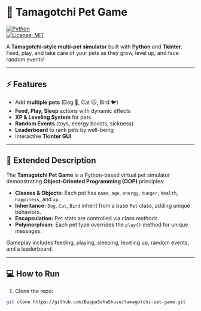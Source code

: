# 🐾 Tamagotchi Pet Game

[![Python](https://img.shields.io/badge/Python-3.7%2B-blue)](https://www.python.org/)  
[![License: MIT](https://img.shields.io/badge/License-MIT-yellow.svg)](https://opensource.org/licenses/MIT)  

A **Tamagotchi-style multi-pet simulator** built with **Python** and **Tkinter**. Feed, play, and take care of your pets as they grow, level up, and face random events!  


---

## ⚡ Features

- Add **multiple pets** (Dog 🐶, Cat 🐱, Bird 🐦)  
- **Feed, Play, Sleep** actions with dynamic effects  
- **XP & Leveling System** for pets  
- **Random Events** (toys, energy boosts, sickness)  
- **Leaderboard** to rank pets by well-being  
- Interactive **Tkinter GUI**  

---

## 🐾 Extended Description

The **Tamagotchi Pet Game** is a Python-based virtual pet simulator demonstrating **Object-Oriented Programming (OOP)** principles:

- **Classes & Objects:** Each pet has `name`, `age`, `energy`, `hunger`, `health`, `happiness`, and `xp`.  
- **Inheritance:** `Dog`, `Cat`, `Bird` inherit from a base `Pet` class, adding unique behaviors.  
- **Encapsulation:** Pet stats are controlled via class methods.  
- **Polymorphism:** Each pet type overrides the `play()` method for unique messages.  

Gameplay includes feeding, playing, sleeping, leveling up, random events, and a leaderboard.  

---

## 💻 How to Run

1. Clone the repo:

```bash
git clone https://github.com/BappaSahaShuvo/tamagotchi-pet-game.git
